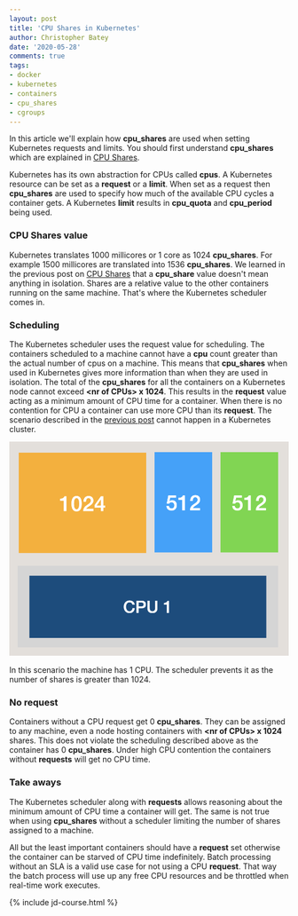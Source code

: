 ```yaml
---
layout: post
title: 'CPU Shares in Kubernetes'
author: Christopher Batey
date: '2020-05-28'
comments: true
tags:
- docker 
- kubernetes
- containers
- cpu_shares
- cgroups
---
```


In this article we'll explain how **cpu_shares** are used when setting Kubernetes requests and limits.
You should first understand **cpu_shares** which are explained in [CPU Shares](/cgroup-cpu-shares-for-docker.html).

Kubernetes has its own abstraction for CPUs called **cpus**. A Kubernetes resource can be set as a 
**request** or a **limit**. When set as a request then **cpu_shares** are used to specify how much of the available
CPU cycles a container gets. A Kubernetes **limit** results in **cpu_quota** and **cpu_period** being used. 

### CPU Shares value

Kubernetes translates 1000 millicores or 1 core as 1024 **cpu_shares**. For example 1500 millicores are translated into
1536 **cpu_shares**. We learned in the previous post on [CPU Shares](/cgroup-cpu-shares-for-docker.html) that a **cpu_share**
value doesn't mean anything in isolation. Shares are a relative value to the other containers running on the same machine. That's
where the Kubernetes scheduler comes in.

### Scheduling

The Kubernetes scheduler uses the request value for scheduling. The containers scheduled to a machine cannot have a **cpu** 
count greater than the actual number of cpus on a machine.
This means that **cpu_shares** when used in Kubernetes gives more information than when they are used in isolation.
The total of the **cpu_shares** for all the containers on a Kubernetes node cannot exceed **\<nr of CPUs\> x 1024**.
This results in the **request** value acting as a minimum amount of CPU time for a container. When there is no contention 
for CPU a container can use more CPU than its **request**. The scenario described in the 
[previous post](/cgroup-cpu-shares-for-docker.html) cannot happen in a Kubernetes cluster. 

<img src="/assets/cpu_shares/one-cpu.png" class="img-fluid mt-1 pl-5 pr-5" />

In this scenario the machine has 1 CPU. The scheduler prevents it as the number of shares is greater than 1024. 

### No request

Containers without a CPU request get 0 **cpu_shares**. They can be assigned to any machine, even a node hosting containers with
**\<nr of CPUs\> x 1024** shares. This does not violate the scheduling described above as the container has 0 **cpu_shares**.
Under high CPU contention the containers without **requests** will get no CPU time.

### Take aways

The Kubernetes scheduler along with **requests** allows reasoning about the minimum amount of CPU time a container will get.
The same is not true when using **cpu_shares** without a scheduler limiting the number of shares assigned to a machine.

All but the least important containers should have a **request** set otherwise the container can be starved of CPU time indefinitely.
Batch processing without an SLA is a valid use case for not using a CPU **request**. That way the batch process will use up any free
CPU resources and be throttled when real-time work executes.

{% include jd-course.html %}

